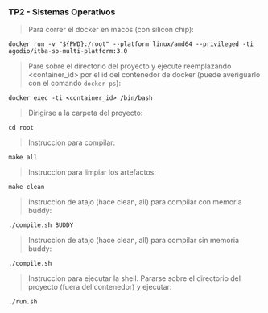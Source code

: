 ### TP2 - Sistemas Operativos
>Para correr el docker en macos (con silicon chip):
```
docker run -v "${PWD}:/root" --platform linux/amd64 --privileged -ti agodio/itba-so-multi-platform:3.0
```
> Pare sobre el directorio del proyecto y ejecute reemplazando <container_id> por el id del contenedor de docker (puede averiguarlo con el comando `docker ps`):
```
docker exec -ti <container_id> /bin/bash
```
> Dirigirse a la carpeta del proyecto:
```
cd root
```
> Instruccion para compilar:
```
make all
```
> Instruccion para limpiar los artefactos:
```
make clean
```
> Instruccion de atajo (hace clean, all) para compilar con memoria buddy:
```
./compile.sh BUDDY
```
> Instruccion de atajo (hace clean, all) para compilar sin memoria buddy:
```
./compile.sh
```
> Instruccion para ejecutar la shell. Pararse sobre el directorio del proyecto (fuera del contenedor) y ejecutar:
```
./run.sh
```



